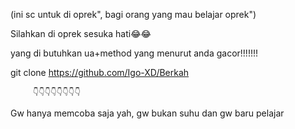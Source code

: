 (ini sc untuk di oprek", bagi orang yang mau belajar oprek")

Silahkan di oprek sesuka hati😂😂

yang di butuhkan ua+method yang menurut anda gacor!!!!!!!

git clone https://github.com/Igo-XD/Berkah

         👇👇👇👇👇👇👇👇
    
Gw hanya memcoba saja yah, gw bukan suhu dan gw baru pelajar
